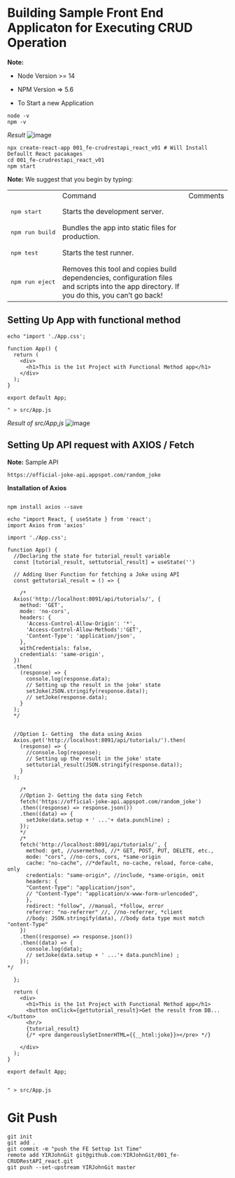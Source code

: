 # Building Sample Front End Applicaton for Executing CRUD Operation 

**Note:** 
- Node Version >= 14 
- NPM Version => 5.6

- To Start a new Application

```
node -v
npm -v
```
_Result_
![image](https://user-images.githubusercontent.com/111234771/213954966-37a38b1e-5b67-4c8a-aca9-b0d4f8ebd17c.png)


```
npx create-react-app 001_fe-crudrestapi_react_v01 # Will Install Defaullt React pacakages
cd 001_fe-crudrestapi_react_v01
npm start
```

<table>
  <th>
  <td>Command</td> <td>Comments</td>
  </th>
  <tr>
    <td><pre>npm start</pre></td> <td>Starts the development server.</td>
  </tr>
  <tr>
    <td><pre>npm run build</pre></td> <td>Bundles the app into static files for production.</td>
  </tr>
  <tr>
    <td><pre>npm test</pre></td> <td>Starts the test runner.</td>
  </tr>
  <tr>
    <td><pre>npm run eject</pre></td> <td>Removes this tool and copies build dependencies, configuration files and scripts into the app directory. If you do this, you can’t go back!</td>
  </tr>

**Note:** We suggest that you begin by typing:
</table>


## Setting Up App with functional method
```
echo "import './App.css';

function App() {
  return (
    <div>
      <h1>This is the 1st Project with Functional Method app</h1>
    </div>
  );
}

export default App;

" > src/App.js
```

_Result of src/App,js_
![image](https://user-images.githubusercontent.com/111234771/213956742-dc1a1031-86d2-484a-af7f-6274d0f8342b.png)


## Setting Up API request with AXIOS / Fetch

**Note:** Sample API
```
https://official-joke-api.appspot.com/random_joke
```

**Installation of Axios**
```

npm install axios --save
```

```
echo "import React, { useState } from 'react';
import Axios from 'axios'

import './App.css';

function App() {
  //Declaring the state for tutorial_result variable
  const [tutorial_result, settutorial_result] = useState('') 

  // Adding User Function for fetching a Joke using API
  const gettutorial_result = () => {

    /*
  Axios('http://localhost:8091/api/tutorials/', {
    method: 'GET',
    mode: 'no-cors',
    headers: {
      'Access-Control-Allow-Origin': '*',
      'Access-Control-Allow-Methods':'GET',
      'Content-Type': 'application/json',
    },
    withCredentials: false,
    credentials: 'same-origin',
  })
  .then(
    (response) => {
      console.log(response.data);
      // Setting up the result in the joke' state
      setJoke(JSON.stringify(response.data));
      // setJoke(response.data);
    }
  );
  */

  
  //Option 1- Getting  the data using Axios
  Axios.get('http://localhost:8091/api/tutorials/').then(
    (response) => {
      //console.log(response);
      // Setting up the result in the joke' state
      settutorial_result(JSON.stringify(response.data));
    }
  );
  
    /*
    //Option 2- Getting the data sing Fetch
    fetch('https://official-joke-api.appspot.com/random_joke')
    .then((response) => response.json())
    .then((data) => {
      setJoke(data.setup + ' ...'+ data.punchline) ;
    });
    */
    /*
    fetch('http://localhost:8091/api/tutorials/', {
      method: get, //usermethod, //* GET, POST, PUT, DELETE, etc.,
      mode: "cors", //no-cors, cors, *same-origin
      cache: "no-cache", //*default, no-cache, reload, force-cahe, only
      credentials: "same-origin", //include, *same-origin, omit
      headers: {
      "Content-Type": "application/json",
      // "Content-Type": "application/x-www-form-urlencoded",
      },
      redirect: "follow", //manual, *follow, error
      referrer: "no-referrer" //, //no-referrer, *client
      //body: JSON.stringify(data), //body data type must match "ontent-Type"
    })
    .then((response) => response.json())
    .then((data) => {
      console.log(data);
      // setJoke(data.setup + ' ...'+ data.punchline) ;
    });
*/

  };

  return (
    <div>
      <h1>This is the 1st Project with Functional Method app</h1>
      <button onClick={gettutorial_result}>Get the result from DB...</button>
      <hr/>
      {tutorial_result}
      {/* <pre dangerouslySetInnerHTML={{__html:joke}}></pre> */}

    </div>
  );
}

export default App;


" > src/App.js
```

# Git Push
```
git init
git add .
git commit -m "push the FE Settup 1st Time"
remote add YIRJohnGit git@github.com:YIRJohnGit/001_fe-CRUDRestAPI_react.git
git push --set-upstream YIRJohnGit master
```
